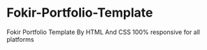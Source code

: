 # Fokir-Portfolio-Template
Fokir Portfolio Template By HTML And CSS
100% responsive for all platforms
